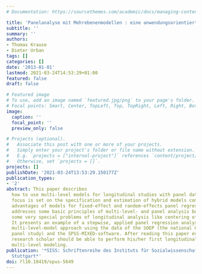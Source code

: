 ```yaml
---
# Documentation: https://sourcethemes.com/academic/docs/managing-content/

title: 'Panelanalyse mit Mehrebenenmodellen : eine anwendungsorientierte Einführung'
subtitle: ''
summary: ''
authors:
- Thomas Krause
- Dieter Urban
tags: []
categories: []
date: '2013-01-01'
lastmod: 2021-03-24T14:53:29+01:00
featured: false
draft: false

# Featured image
# To use, add an image named `featured.jpg/png` to your page's folder.
# Focal points: Smart, Center, TopLeft, Top, TopRight, Left, Right, BottomLeft, Bottom, BottomRight.
image:
  caption: ''
  focal_point: ''
  preview_only: false

# Projects (optional).
#   Associate this post with one or more of your projects.
#   Simply enter your project's folder or file name without extension.
#   E.g. `projects = ["internal-project"]` references `content/project/deep-learning/index.md`.
#   Otherwise, set `projects = []`.
projects: []
publishDate: '2021-03-24T13:53:29.150177Z'
publication_types:
- '2'
abstract: This paper describes
  how to use multi-level models for longitudinal studies with panel data. A special
  focus is set on the specification and estimation of hybrid models combining some
  advantages of models for fixed-effect and random-effects panel regression. The paper
  addresses some basic principles of multi-level- and panel analysis but it also discusses
  some very special problems of longitudinal analysis like centering of variables.
  It presents an example of a stepwise, applied panel regression analysis within a
  multi-level-model approach using the data of the SOEP (the national German socio-economic
  panel study) and the SPSS-MIXED-software. After reading this paper every social
  research scholar should be able to perform his/her first longitudinal analysis by
  multi-level modeling.
publication: '*SISS: Schriftenreihe des Instituts für Sozialwissenschaften der Universität
  Stuttgart*'
doi: r̆l10.18419/opus-5649
---
```

